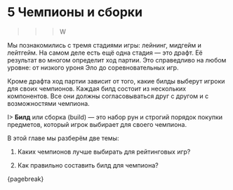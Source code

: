 # 5 Чемпионы и сборки

>>>W

Мы познакомились с тремя стадиями игры: лейнинг, мидгейм и лейтгейм. На самом деле есть ещё одна стадия — это драфт. Её результат во многом определит ход партии. Это справедливо на любом уровне: от низкого уроня Эло до соревновательных игр.

Кроме драфта ход партии зависит от того, какие билды выберут игроки для своих чемпионов. Каждая билд состоит из нескольких компонентов. Все они должны согласовываться друг с другом и с возможностями чемпиона.

I> **Билд** или сборка (build) — это набор рун и строгий порядок покупки предметов, который игрок выбирает для своего чемпиона.

В этой главе мы разберём две темы:

1. Каких чемпионов лучше выбирать для рейтинговых игр?

2. Как правильно составить билд для чемпиона?

{pagebreak}
